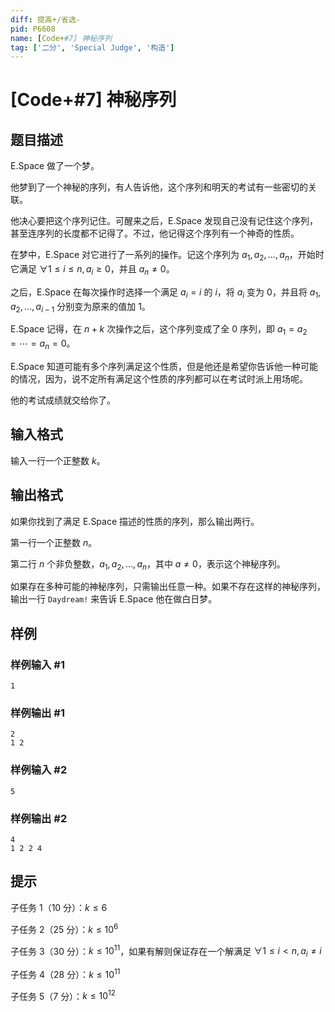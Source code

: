 ```yaml
---
diff: 提高+/省选-
pid: P6608
name: [Code+#7] 神秘序列
tag: ['二分', 'Special Judge', '构造']
---
```

# [Code+#7] 神秘序列
## 题目描述

E.Space 做了一个梦。

他梦到了一个神秘的序列，有人告诉他，这个序列和明天的考试有一些密切的关联。

他决心要把这个序列记住。可醒来之后，E.Space 发现自己没有记住这个序列，甚至连序列的长度都不记得了。不过，他记得这个序列有一个神奇的性质。

在梦中，E.Space 对它进行了一系列的操作。记这个序列为 $a_1, a_2, \dots, a_n$，开始时它满足 $\forall 1\le i\le n, a_i \ge 0$，并且 $a_n \neq 0$。

之后，E.Space 在每次操作时选择一个满足 $a_i=i$ 的 $i$，将 $a_i$ 变为 $0$，并且将 $a_1, a_2, \dots, a_{i-1}$ 分别变为原来的值加 $1$。

E.Space 记得，在 $n+k$ 次操作之后，这个序列变成了全 $0$ 序列，即 $a_1=a_2=\cdots =a_n= 0$。

E.Space 知道可能有多个序列满足这个性质，但是他还是希望你告诉他一种可能的情况，因为，说不定所有满足这个性质的序列都可以在考试时派上用场呢。

他的考试成绩就交给你了。
## 输入格式

输入一行一个正整数 $k$。
## 输出格式

如果你找到了满足 E.Space 描述的性质的序列，那么输出两行。

第一行一个正整数 $n$。

第二行 $n$ 个非负整数，$a_1, a_2, \dots, a_n$，其中 $a\neq 0$，表示这个神秘序列。

如果存在多种可能的神秘序列，只需输出任意一种。如果不存在这样的神秘序列，输出一行 `Daydream!` 来告诉 E.Space 他在做白日梦。
## 样例

### 样例输入 #1
```
1
```
### 样例输出 #1
```
2
1 2
```
### 样例输入 #2
```
5
```
### 样例输出 #2
```
4
1 2 2 4
```
## 提示

子任务 $1$（$10$ 分）：$k\le 6$

子任务 $2$（$25$ 分）：$k\le 10^6$

子任务 $3$（$30$ 分）：$k\le 10^{11}$，如果有解则保证存在一个解满足 $\forall 1\le i< n, a_i \neq i$

子任务 $4$（$28$ 分）：$k\le 10^{11}$

子任务 $5$（$7$ 分）：$k\le 10^{12}$
